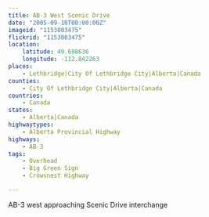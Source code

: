 ```yaml
---
title: AB-3 West Scenic Drive
date: "2005-09-10T00:00:00Z"
imageid: "1153003475"
flickrid: "1153003475"
location:
    latitude: 49.698636
    longitude: -112.842263
places:
    - Lethbridge|City Of Lethbridge City|Alberta|Canada
counties:
    - City Of Lethbridge City|Alberta|Canada
countries:
    - Canada
states:
    - Alberta|Canada
highwaytypes:
    - Alberta Provincial Highway
highways:
    - AB-3
tags:
    - Overhead
    - Big Green Sign
    - Crowsnest Highway

---
```

AB-3 west approaching Scenic Drive interchange